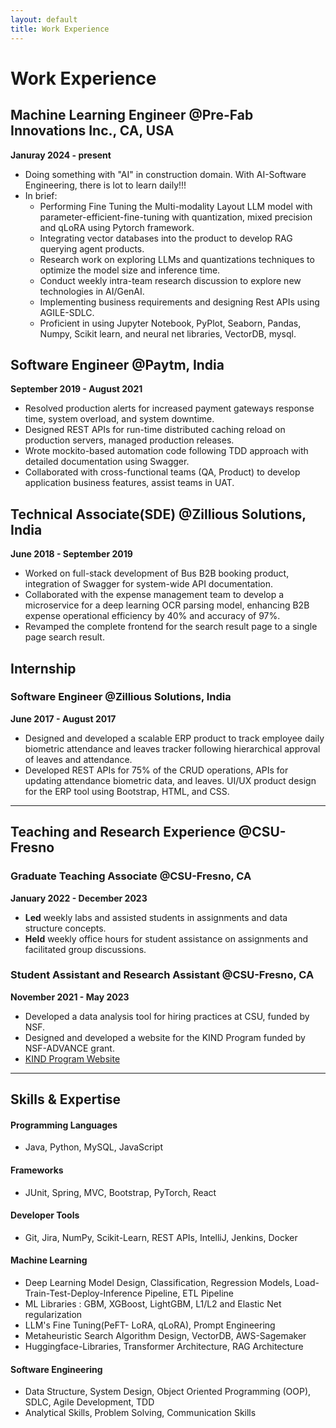 ```yaml
---
layout: default
title: Work Experience
---
```


# Work Experience

## Machine Learning Engineer @Pre-Fab Innovations Inc., CA, USA
**Januray 2024 - present**
- Doing something with "AI" in construction domain. With AI-Software Engineering, there is lot to learn daily!!!
- In brief:
  - Performing Fine Tuning the Multi-modality Layout LLM model with parameter-efficient-fine-tuning with quantization, mixed precision and qLoRA using Pytorch framework.
  - Integrating vector databases into the product to develop RAG querying agent products.
  - Research work on exploring LLMs and quantizations techniques to optimize the model size and inference time.
  - Conduct weekly intra-team research discussion to explore new technologies in AI/GenAI.
  - Implementing business requirements and designing Rest APIs using AGILE-SDLC.
  - Proficient in using Jupyter Notebook, PyPlot, Seaborn, Pandas, Numpy, Scikit learn, and neural net libraries, VectorDB, mysql.
  
## Software Engineer @Paytm, India
**September 2019 - August 2021**

- Resolved production alerts for increased payment gateways response time, system overload, and system downtime.
- Designed REST APIs for run-time distributed caching reload on production servers, managed production releases.
- Wrote mockito-based automation code following TDD approach with detailed documentation using Swagger.
- Collaborated with cross-functional teams (QA, Product) to develop application business features, assist teams in UAT.

## Technical Associate(SDE) @Zillious Solutions, India
**June 2018 - September 2019**

- Worked on full-stack development of Bus B2B booking product, integration of Swagger for system-wide API documentation.
- Collaborated with the expense management team to develop a microservice for a deep learning OCR parsing model, enhancing B2B expense operational efficiency by 40% and accuracy of 97%.
- Revamped the complete frontend for the search result page to a single page search result.

## Internship
### Software Engineer @Zillious Solutions, India
**June 2017 - August 2017**

- Designed and developed a scalable ERP product to track employee daily biometric attendance and leaves tracker following hierarchical approval of leaves and attendance.
- Developed REST APIs for 75% of the CRUD operations, APIs for updating attendance biometric data, and leaves. UI/UX product design for the ERP tool using Bootstrap, HTML, and CSS.

---

## Teaching and Research Experience @CSU-Fresno

### Graduate Teaching Associate @CSU-Fresno, CA
**January 2022 - December 2023**

- **Led** weekly labs and assisted students in assignments and data structure concepts.
- **Held** weekly office hours for student assistance on assignments and facilitated group discussions.

### Student Assistant and Research Assistant @CSU-Fresno, CA
**November 2021 - May 2023**

- Developed a data analysis tool for hiring practices at CSU, funded by NSF.
- Designed and developed a website for the KIND Program funded by NSF-ADVANCE grant.
- [KIND Program Website](https://engineering.fresnostate.edu/specialprojects/kind/)

---

## Skills & Expertise

#### Programming Languages
- Java, Python, MySQL, JavaScript

#### Frameworks
- JUnit, Spring, MVC, Bootstrap, PyTorch, React

#### Developer Tools
- Git, Jira, NumPy, Scikit-Learn, REST APIs, IntelliJ, Jenkins, Docker

#### Machine Learning
- Deep Learning Model Design, Classification, Regression Models, Load-Train-Test-Deploy-Inference Pipeline, ETL Pipeline
- ML Libraries : GBM, XGBoost, LightGBM, L1/L2 and Elastic Net regularization
- LLM's Fine Tuning(PeFT- LoRA, qLoRA), Prompt Engineering
- Metaheuristic Search Algorithm Design, VectorDB, AWS-Sagemaker
- Huggingface-Libraries, Transformer Architecture, RAG Architecture

#### Software Engineering
- Data Structure, System Design, Object Oriented Programming (OOP), SDLC, Agile Development, TDD
- Analytical Skills, Problem Solving, Communication Skills
